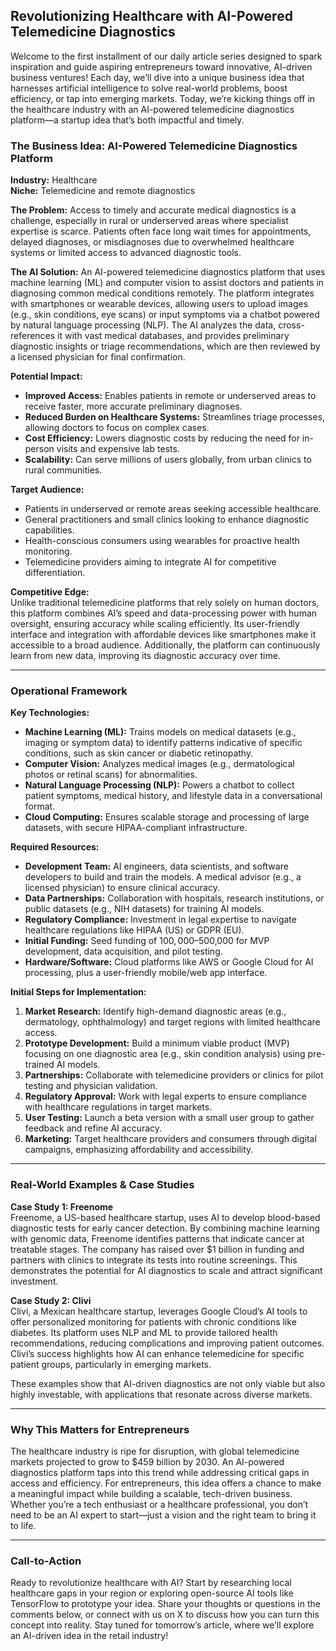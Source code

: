 ## Revolutionizing Healthcare with AI-Powered Telemedicine Diagnostics

Welcome to the first installment of our daily article series designed to spark inspiration and guide aspiring entrepreneurs toward innovative, AI-driven business ventures! Each day, we’ll dive into a unique business idea that harnesses artificial intelligence to solve real-world problems, boost efficiency, or tap into emerging markets. Today, we’re kicking things off in the healthcare industry with an AI-powered telemedicine diagnostics platform—a startup idea that’s both impactful and timely.



### The Business Idea: AI-Powered Telemedicine Diagnostics Platform

**Industry:** Healthcare  
**Niche:** Telemedicine and remote diagnostics  

**The Problem:** Access to timely and accurate medical diagnostics is a challenge, especially in rural or underserved areas where specialist expertise is scarce. Patients often face long wait times for appointments, delayed diagnoses, or misdiagnoses due to overwhelmed healthcare systems or limited access to advanced diagnostic tools.

**The AI Solution:** An AI-powered telemedicine diagnostics platform that uses machine learning (ML) and computer vision to assist doctors and patients in diagnosing common medical conditions remotely. The platform integrates with smartphones or wearable devices, allowing users to upload images (e.g., skin conditions, eye scans) or input symptoms via a chatbot powered by natural language processing (NLP). The AI analyzes the data, cross-references it with vast medical databases, and provides preliminary diagnostic insights or triage recommendations, which are then reviewed by a licensed physician for final confirmation.

**Potential Impact:**  
- **Improved Access:** Enables patients in remote or underserved areas to receive faster, more accurate preliminary diagnoses.  
- **Reduced Burden on Healthcare Systems:** Streamlines triage processes, allowing doctors to focus on complex cases.  
- **Cost Efficiency:** Lowers diagnostic costs by reducing the need for in-person visits and expensive lab tests.  
- **Scalability:** Can serve millions of users globally, from urban clinics to rural communities.  

**Target Audience:**  
- Patients in underserved or remote areas seeking accessible healthcare.  
- General practitioners and small clinics looking to enhance diagnostic capabilities.  
- Health-conscious consumers using wearables for proactive health monitoring.  
- Telemedicine providers aiming to integrate AI for competitive differentiation.  

**Competitive Edge:**  
Unlike traditional telemedicine platforms that rely solely on human doctors, this platform combines AI’s speed and data-processing power with human oversight, ensuring accuracy while scaling efficiently. Its user-friendly interface and integration with affordable devices like smartphones make it accessible to a broad audience. Additionally, the platform can continuously learn from new data, improving its diagnostic accuracy over time.

---

### Operational Framework

**Key Technologies:**  
- **Machine Learning (ML):** Trains models on medical datasets (e.g., imaging or symptom data) to identify patterns indicative of specific conditions, such as skin cancer or diabetic retinopathy.  
- **Computer Vision:** Analyzes medical images (e.g., dermatological photos or retinal scans) for abnormalities.  
- **Natural Language Processing (NLP):** Powers a chatbot to collect patient symptoms, medical history, and lifestyle data in a conversational format.  
- **Cloud Computing:** Ensures scalable storage and processing of large datasets, with secure HIPAA-compliant infrastructure.  

**Required Resources:**  
- **Development Team:** AI engineers, data scientists, and software developers to build and train the models. A medical advisor (e.g., a licensed physician) to ensure clinical accuracy.  
- **Data Partnerships:** Collaboration with hospitals, research institutions, or public datasets (e.g., NIH datasets) for training AI models.  
- **Regulatory Compliance:** Investment in legal expertise to navigate healthcare regulations like HIPAA (US) or GDPR (EU).  
- **Initial Funding:** Seed funding of $100,000–$500,000 for MVP development, data acquisition, and pilot testing.  
- **Hardware/Software:** Cloud platforms like AWS or Google Cloud for AI processing, plus a user-friendly mobile/web app interface.  

**Initial Steps for Implementation:**  
1. **Market Research:** Identify high-demand diagnostic areas (e.g., dermatology, ophthalmology) and target regions with limited healthcare access.  
2. **Prototype Development:** Build a minimum viable product (MVP) focusing on one diagnostic area (e.g., skin condition analysis) using pre-trained AI models.  
3. **Partnerships:** Collaborate with telemedicine providers or clinics for pilot testing and physician validation.  
4. **Regulatory Approval:** Work with legal experts to ensure compliance with healthcare regulations in target markets.  
5. **User Testing:** Launch a beta version with a small user group to gather feedback and refine AI accuracy.  
6. **Marketing:** Target healthcare providers and consumers through digital campaigns, emphasizing affordability and accessibility.  

---

### Real-World Examples & Case Studies

**Case Study 1: Freenome**  
Freenome, a US-based healthcare startup, uses AI to develop blood-based diagnostic tests for early cancer detection. By combining machine learning with genomic data, Freenome identifies patterns that indicate cancer at treatable stages. The company has raised over $1 billion in funding and partners with clinics to integrate its tests into routine screenings. This demonstrates the potential for AI diagnostics to scale and attract significant investment.  [](https://cloud.google.com/transform/101-real-world-generative-ai-use-cases-from-industry-leaders)

**Case Study 2: Clivi**  
Clivi, a Mexican healthcare startup, leverages Google Cloud’s AI tools to offer personalized monitoring for patients with chronic conditions like diabetes. Its platform uses NLP and ML to provide tailored health recommendations, reducing complications and improving patient outcomes. Clivi’s success highlights how AI can enhance telemedicine for specific patient groups, particularly in emerging markets.  [](https://cloud.google.com/transform/101-real-world-generative-ai-use-cases-from-industry-leaders)

These examples show that AI-driven diagnostics are not only viable but also highly investable, with applications that resonate across diverse markets.

---

### Why This Matters for Entrepreneurs

The healthcare industry is ripe for disruption, with global telemedicine markets projected to grow to $459 billion by 2030. An AI-powered diagnostics platform taps into this trend while addressing critical gaps in access and efficiency. For entrepreneurs, this idea offers a chance to make a meaningful impact while building a scalable, tech-driven business. Whether you’re a tech enthusiast or a healthcare professional, you don’t need to be an AI expert to start—just a vision and the right team to bring it to life.

---

### Call-to-Action

Ready to revolutionize healthcare with AI? Start by researching local healthcare gaps in your region or exploring open-source AI tools like TensorFlow to prototype your idea. Share your thoughts or questions in the comments below, or connect with us on X to discuss how you can turn this concept into reality. Stay tuned for tomorrow’s article, where we’ll explore an AI-driven idea in the retail industry!

